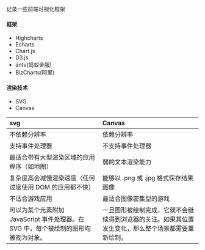 记录一些前端可视化框架
#### 框架
* Highcharts
* Echarts
* Chart.js
* D3.js
* antv(蚂蚁金服)
* BizCharts(阿里)

#### 渲染技术
* SVG
* Canvas

| svg | Canvas |
|:---|:---|
| 不依赖分辨率  | 依赖分辨率  |
| 支持事件处理器  | 不支持事件处理器  |
| 最适合带有大型渲染区域的应用程序（如地图）  | 弱的文本渲染能力  |
| 复杂度高会减慢渲染速度（任何过度使用 DOM 的应用都不快）  | 能够以 .png 或 .jpg 格式保存结果图像  |
| 不适合游戏应用  | 最适合图像密集型的游戏  |
| 可以为某个元素附加 JavaScript 事件处理器。在 SVG 中，每个被绘制的图形均被视为对象。  | 一旦图形被绘制完成，它就不会继续得到浏览器的关注。如果其位置发生变化，那么整个场景都需要重新绘制。  |
